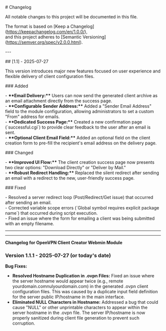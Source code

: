\# Changelog

All notable changes to this project will be documented in this file.

The format is based on \[Keep a Changelog\](https://keepachangelog.com/en/1.0.0/),  
and this project adheres to \[Semantic Versioning\](https://semver.org/spec/v2.0.0.html).

\---

\#\# \[1.1\] \- 2025-07-27

This version introduces major new features focused on user experience and flexible delivery of client configuration files.

\#\#\# Added

\-   **\*\*Email Delivery:\*\*** Users can now send the generated client archive as an email attachment directly from the success page.  
\-   **\*\*Configurable Sender Address:\*\*** Added a "Sender Email Address" field to the module configuration, allowing administrators to set a custom "From" address for emails.  
\-   **\*\*Dedicated Success Page:\*\*** Created a new confirmation page (\`successful.cgi\`) to provide clear feedback to the user after an email is sent.  
\-   **\*\*Optional Client Email Field:\*\*** Added an optional field on the client creation form to pre-fill the recipient's email address on the delivery page.

\#\#\# Changed

\-   **\*\*Improved UI Flow:\*\*** The client creation success page now presents two clear options: "Download Directly" or "Deliver by Mail."  
\-   **\*\*Robust Redirect Handling:\*\*** Replaced the silent redirect after sending an email with a redirect to the new, user-friendly success page.

\#\#\# Fixed

\-   Resolved a server redirect loop (Post/Redirect/Get issue) that occurred after sending an email.  
\-   Corrected variable scope errors (\`Global symbol requires explicit package name\`) that occurred during script execution.  
\-   Fixed an issue where the form for emailing a client was being submitted with an empty filename.

---

---

**Changelog for OpenVPN Client Creator Webmin Module**

### **Version 1.1.1 \- 2025-07-27 (or today's date)**

**Bug Fixes:**

* **Resolved Hostname Duplication in .ovpn Files:** Fixed an issue where the server hostname would appear twice (e.g., remote yourdomain.comnulyourdomain.com) in the generated .ovpn client configuration files. This was caused by a duplicate input field definition for the server public IP/hostname in the main interface.  
* **Eliminated NULL Characters in Hostname:** Addressed a bug that could cause "NULL" or other unprintable characters to appear within the server hostname in the .ovpn file. The server IP/hostname is now properly sanitized during client file generation to prevent such corruption.

